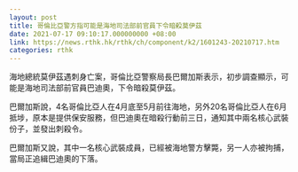 ```yaml
---
layout: post
title: 哥倫比亞警方指可能是海地司法部前官員下令暗殺莫伊茲
date: 2021-07-17 09:10:17.000000000 +08:00
link: https://news.rthk.hk/rthk/ch/component/k2/1601243-20210717.htm
categories: rthk
---
```


海地總統莫伊茲遇刺身亡案，哥倫比亞警察局長巴爾加斯表示，初步調查顯示，可能是海地司法部前官員巴迪奧，下令暗殺莫伊茲。

巴爾加斯說，4名哥倫比亞人在4月底至5月前往海地，另外20名哥倫比亞人在6月抵埗，原本是提供保安服務，但巴迪奧在暗殺行動前三日，通知其中兩名核心武裝份子，並發出刺殺令。

巴爾加斯又說，其中一名核心武裝成員，已經被海地警方擊斃，另一人亦被拘捕，當局正追緝巴迪奧的下落。
